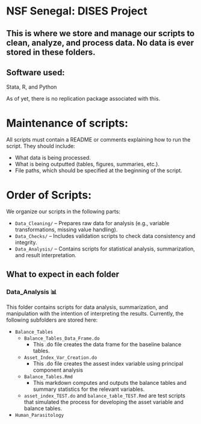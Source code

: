 # NSF Senegal: DISES Project  
## This is where we store and manage our scripts to clean, analyze, and process data. No data is **ever** stored in these folders.

## Software used:  
Stata, R, and Python  

As of yet, there is no replication package associated with this.  

# Maintenance of scripts:  
All scripts must contain a README or comments explaining how to run the script. They should include:  
- What data is being processed.  
- What is being outputted (tables, figures, summaries, etc.).  
- File paths, which should be specified at the beginning of the script.  

# Order of Scripts:  
We organize our scripts in the following parts:  
* `Data_Cleaning/` – Prepares raw data for analysis (e.g., variable transformations, missing value handling).  
* `Data_Checks/` – Includes validation scripts to check data consistency and integrity.  
* `Data_Analysis/` – Contains scripts for statistical analysis, summarization, and result interpretation.  

## What to expect in each folder  

### Data_Analysis 📊 
This folder contains scripts for data analysis, summarization, and manipulation with the intention of interpreting the results. Currently, the following subfolders are stored here:  
* `Balance_Tables`
  * `Balance_Tables_Data_Frame.do`
    *  This .do file creates the data frame for the baseline balance tables.
  *  `Asset_Index_Var_Creation.do`
     *  This .do file creates the assest index variable using principal component analysis
  *  `Balance_Tables.Rmd`
      *   This markdown computes and outputs the balance tables and summary statistics for the relevant variables. 
  *  `asset_index_TEST.do` and `balance_table_TEST.Rmd` are test scripts that simulated the process for developing the asset variable and balance tables.
* `Human_Parasitology`
  
